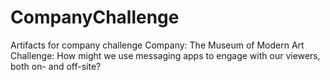 # CompanyChallenge
Artifacts for company challenge
Company: The Museum of Modern Art
Challenge: How might we use messaging apps to engage with our viewers, both on- and off-site?
